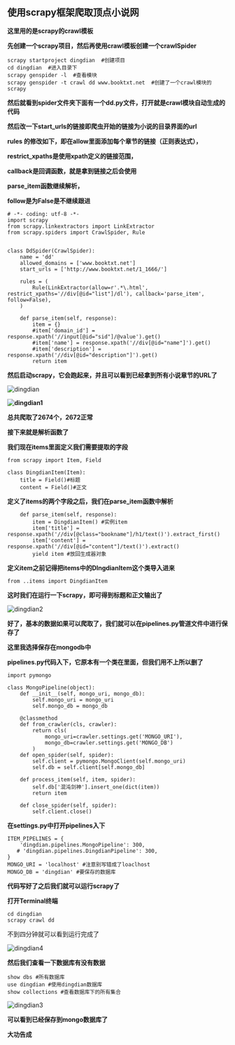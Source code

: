 ## 使用scrapy框架爬取顶点小说网

**这里用的是scrapy的crawl模板**

**先创建一个scrapy项目，然后再使用crawl模板创建一个crawlSpider**

```
scrapy startproject dingdian  #创建项目
cd dingdian  #进入目录下
scrapy genspider -l  #查看模块
scrapy genspider -t crawl dd www.booktxt.net  #创建了一个crawl模块的scrapy
```

**然后就看到spider文件夹下面有一个dd.py文件，打开就是crawl模块自动生成的代码**

**然后改一下start_urls的链接即爬虫开始的链接为小说的目录界面的url**

**rules 的修改如下，即在allow里面添加每个章节的链接（正则表达式），**

**restrict_xpaths是使用xpath定义的链接范围，**

**callback是回调函数，就是拿到链接之后会使用**

**parse_item函数继续解析，**

**follow是为False是不继续跟进**

```
# -*- coding: utf-8 -*-
import scrapy
from scrapy.linkextractors import LinkExtractor
from scrapy.spiders import CrawlSpider, Rule


class DdSpider(CrawlSpider):
    name = 'dd'
    allowed_domains = ['www.booktxt.net']
    start_urls = ['http://www.booktxt.net/1_1666/']

    rules = (
        Rule(LinkExtractor(allow=r'.*\.html', restrict_xpaths='//div[@id="list"]/dl'), callback='parse_item', follow=False),
    )

    def parse_item(self, response):
        item = {}
        #item['domain_id'] = response.xpath('//input[@id="sid"]/@value').get()
        #item['name'] = response.xpath('//div[@id="name"]').get()
        #item['description'] = response.xpath('//div[@id="description"]').get()
        return item
```

**然后启动scrapy，它会跑起来，并且可以看到已经拿到所有小说章节的URL了**

![dingdian](F:/%E8%AE%B2%E4%B9%89%E7%BB%8F%E9%AA%8C/F:/%E8%AE%B2%E4%B9%89%E7%BB%8F%E9%AA%8C/Typora/dingdian.JPG)

**![dingdian1](F:/%E8%AE%B2%E4%B9%89%E7%BB%8F%E9%AA%8C/F:/%E8%AE%B2%E4%B9%89%E7%BB%8F%E9%AA%8C/Typora/dingdian1.JPG)**

**总共爬取了2674个，2672正常**

**接下来就是解析函数了**

**我们现在items里面定义我们需要提取的字段**

```
from scrapy import Item, Field
    
class DingdianItem(Item):
    title = Field()#标题
    content = Field()#正文
```

**定义了items的两个字段之后，我们在parse_item函数中解析**

```
    def parse_item(self, response):
        item = DingdianItem() #实例item
        item['title'] = response.xpath('//div[@class="bookname"]/h1/text()').extract_first()
        item['content'] = response.xpath('//div[@id="content"]/text()').extract()
        yield item #放回生成器对象
```

**定义item之前记得把items中的DIngdianItem这个类导入进来**

```
from ..items import DingdianItem
```

**这时我们在运行一下scrapy，即可得到标题和正文输出了**

![dingdian2](F:/%E8%AE%B2%E4%B9%89%E7%BB%8F%E9%AA%8C/F:/%E8%AE%B2%E4%B9%89%E7%BB%8F%E9%AA%8C/Typora/dingdian2.JPG)

**好了，基本的数据如果可以爬取了，我们就可以在pipelines.py管道文件中进行保存了**

**这里我选择保存在mongodb中**

**pipelines.py代码入下，它原本有一个类在里面，但我们用不上所以删了**

```
import pymongo

class MongoPipeline(object):
    def __init__(self, mongo_uri, mongo_db):
        self.mongo_uri = mongo_uri
        self.mongo_db = mongo_db

    @classmethod
    def from_crawler(cls, crawler):
        return cls(
            mongo_uri=crawler.settings.get('MONGO_URI'),
            mongo_db=crawler.settings.get('MONGO_DB')
        )
    def open_spider(self, spider):
        self.client = pymongo.MongoClient(self.mongo_uri)
        self.db = self.client[self.mongo_db]

    def process_item(self, item, spider):
        self.db['混沌剑神'].insert_one(dict(item))
        return item

    def close_spider(self, spider):
        self.client.close()
```

**在settings.py中打开pipelines入下**

```
ITEM_PIPELINES = {
    'dingdian.pipelines.MongoPipeline': 300,
   # 'dingdian.pipelines.DingdianPipeline': 300,
}
MONGO_URI = 'localhost' #注意别写错成了loaclhost
MONGO_DB = 'dingdian' #要保存的数据库
```

**代码写好了之后我们就可以运行scrapy了**

**打开Terminal终端**

```
cd dingdian
scrapy crawl dd
```

不到四分钟就可以看到运行完成了

![dingdian4](F:/%E8%AE%B2%E4%B9%89%E7%BB%8F%E9%AA%8C/F:/%E8%AE%B2%E4%B9%89%E7%BB%8F%E9%AA%8C/Typora/dingdian4.JPG)

**然后我们查看一下数据库有没有数据**

```
show dbs #所有数据库
use dingdian #使用dingdian数据库
show collections #查看数据库下的所有集合
```

![dingdian3](F:/%E8%AE%B2%E4%B9%89%E7%BB%8F%E9%AA%8C/F:/%E8%AE%B2%E4%B9%89%E7%BB%8F%E9%AA%8C/Typora/dingdian3.JPG)

**可以看到已经保存到mongo数据库了**

**大功告成**